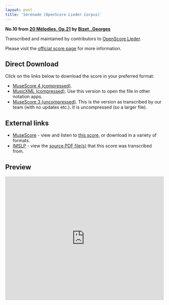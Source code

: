 ```yaml
---
layout: post
title: 'Sérénade (OpenScore Lieder Corpus)'
---
```


__No.10 from [20 Mélodies, Op.21](https://fourscoreandmore.org/openscore/lieder/Bizet%2C_Georges/20_M%C3%A9lodies%2C_Op.21/) by [Bizet,_Georges](https://fourscoreandmore.org/openscore/lieder/Bizet%2C_Georges)__

Transcribed and maintained by contributors to [OpenScore Lieder].

Please visit the [official score page] for more information.

[official score page]: https://musescore.com/openscore-lieder-corpus/scores/6898141
[OpenScore Lieder]: https://musescore.com/openscore-lieder-corpus

## Direct Download

Click on the links below to download the score in your preferred format:
- [MuseScore 4 (compressed)](https://fourscoreandmore.org/openscore/lieder/Bizet%2C_Georges/20_M%C3%A9lodies%2C_Op.21/10_S%C3%A9r%C3%A9nade.mscz).
- [MusicXML (compressed)](https://fourscoreandmore.org/openscore/lieder/Bizet%2C_Georges/20_M%C3%A9lodies%2C_Op.21/10_S%C3%A9r%C3%A9nade.mxl). Use this version to open the file in other notation apps.
- [MuseScore 3 (uncompressed)](https://raw.githubusercontent.com/OpenScore/Lieder/refs/heads/main/scores/Bizet%2C_Georges/20_M%C3%A9lodies%2C_Op.21/10_S%C3%A9r%C3%A9nade/lc6898141.mscx). This is the version as transcribed by our team (with no updates etc.). It is uncompressed (so a larger file).

## External links

- [MuseScore] - view and listen to [this score][MuseScore], or download in a variety of formats.
- [IMSLP] - view the [source PDF file(s)][IMSLP] that this score was transcribed from.

[MuseScore]: https://musescore.com/score/6898141
[IMSLP]: https://imslp.org/wiki/Special:ReverseLookup/342985

## Preview

<iframe width="100%" height="394" src="https://musescore.com/openscore-lieder-corpus/scores/6898141/embed" frameborder="0" allowfullscreen allow="autoplay; fullscreen"></iframe>
